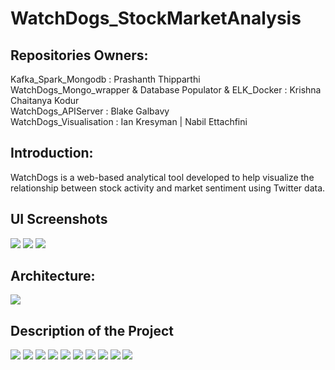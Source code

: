 # WatchDogs_StockMarketAnalysis
## Repositories Owners:

Kafka_Spark_Mongodb : Prashanth Thipparthi  
WatchDogs_Mongo_wrapper & Database Populator & ELK_Docker : Krishna Chaitanya Kodur  
WatchDogs_APIServer : Blake Galbavy  
WatchDogs_Visualisation : Ian Kresyman   |   Nabil Ettachfini  

## Introduction:  
WatchDogs is a web-based analytical tool developed to help visualize the relationship between stock activity and market sentiment using Twitter data.  

## UI Screenshots
![](images/UI_Screenshot_2.JPEG)
![](images/UI_Screenshot_1.JPEG)
![](images/UI_Screenshot_3.JPEG)
## Architecture:

![](images/architecture.PNG)

## Description of the Project

![](images/img1.PNG)
![](images/img2.PNG)
![](images/img3.PNG)
![](images/img4.PNG)
![](images/img5.PNG)
![](images/img6.PNG)
![](images/img7.PNG)
![](images/img8.PNG)
![](images/img9.PNG)
![](images/img10.PNG)
